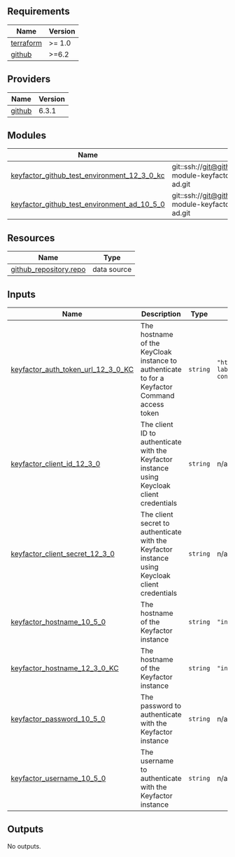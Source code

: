 ## Requirements

| Name | Version |
|------|---------|
| <a name="requirement_terraform"></a> [terraform](#requirement\_terraform) | >= 1.0 |
| <a name="requirement_github"></a> [github](#requirement\_github) | >=6.2 |

## Providers

| Name | Version |
|------|---------|
| <a name="provider_github"></a> [github](#provider\_github) | 6.3.1 |

## Modules

| Name | Source | Version |
|------|--------|---------|
| <a name="module_keyfactor_github_test_environment_12_3_0_kc"></a> [keyfactor\_github\_test\_environment\_12\_3\_0\_kc](#module\_keyfactor\_github\_test\_environment\_12\_3\_0\_kc) | git::ssh://git@github.com/Keyfactor/terraform-module-keyfactor-github-test-environment-ad.git | main |
| <a name="module_keyfactor_github_test_environment_ad_10_5_0"></a> [keyfactor\_github\_test\_environment\_ad\_10\_5\_0](#module\_keyfactor\_github\_test\_environment\_ad\_10\_5\_0) | git::ssh://git@github.com/Keyfactor/terraform-module-keyfactor-github-test-environment-ad.git | main |

## Resources

| Name | Type |
|------|------|
| [github_repository.repo](https://registry.terraform.io/providers/integrations/github/latest/docs/data-sources/repository) | data source |

## Inputs

| Name | Description | Type | Default | Required |
|------|-------------|------|---------|:--------:|
| <a name="input_keyfactor_auth_token_url_12_3_0_KC"></a> [keyfactor\_auth\_token\_url\_12\_3\_0\_KC](#input\_keyfactor\_auth\_token\_url\_12\_3\_0\_KC) | The hostname of the KeyCloak instance to authenticate to for a Keyfactor Command access token | `string` | `"https://int-oidc-lab.eastus2.cloudapp.azure.com:8444/realms/Keyfactor/protocol/openid-connect/token"` | no |
| <a name="input_keyfactor_client_id_12_3_0"></a> [keyfactor\_client\_id\_12\_3\_0](#input\_keyfactor\_client\_id\_12\_3\_0) | The client ID to authenticate with the Keyfactor instance using Keycloak client credentials | `string` | n/a | yes |
| <a name="input_keyfactor_client_secret_12_3_0"></a> [keyfactor\_client\_secret\_12\_3\_0](#input\_keyfactor\_client\_secret\_12\_3\_0) | The client secret to authenticate with the Keyfactor instance using Keycloak client credentials | `string` | n/a | yes |
| <a name="input_keyfactor_hostname_10_5_0"></a> [keyfactor\_hostname\_10\_5\_0](#input\_keyfactor\_hostname\_10\_5\_0) | The hostname of the Keyfactor instance | `string` | `"integrations1050-lab.kfdelivery.com"` | no |
| <a name="input_keyfactor_hostname_12_3_0_KC"></a> [keyfactor\_hostname\_12\_3\_0\_KC](#input\_keyfactor\_hostname\_12\_3\_0\_KC) | The hostname of the Keyfactor instance | `string` | `"int-oidc-lab.eastus2.cloudapp.azure.com"` | no |
| <a name="input_keyfactor_password_10_5_0"></a> [keyfactor\_password\_10\_5\_0](#input\_keyfactor\_password\_10\_5\_0) | The password to authenticate with the Keyfactor instance | `string` | n/a | yes |
| <a name="input_keyfactor_username_10_5_0"></a> [keyfactor\_username\_10\_5\_0](#input\_keyfactor\_username\_10\_5\_0) | The username to authenticate with the Keyfactor instance | `string` | n/a | yes |

## Outputs

No outputs.
